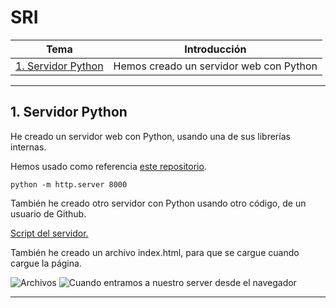 # SRI
| **Tema**  | **Introducción**  |
|---|---|
| [1. Servidor Python](ejercicios/1.-Servidor-web-Python)  | Hemos creado un servidor web con Python |

___

## 1. Servidor Python
He creado un servidor web con Python, usando una de sus librerías internas.

Hemos usado como referencia [este repositorio](https://gist.github.com/bxt/3491401).

`python -m http.server 8000`

También he creado otro servidor con Python usando otro código, de un usuario de Github.

[Script del servidor.](https://github.com/python/cpython/blob/main/Lib/http/server.py)

También he creado un archivo index.html, para que se cargue cuando cargue la página.

![Archivos](/Imágenes/ej1.1.png)
![Cuando entramos a nuestro server desde el navegador](/Imágenes/ej1.2.png)

___
